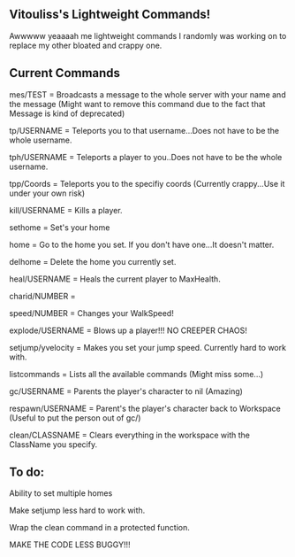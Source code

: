 ## Vitouliss's Lightweight Commands! 

Awwwww yeaaaah me lightweight commands I randomly was working on to replace my other bloated and crappy one. 

## Current Commands

mes/TEST = Broadcasts a message to the whole server with your name and the message (Might want to remove this command due to the fact that Message is kind of deprecated)

tp/USERNAME = Teleports you to that username...Does not have to be the whole username.

tph/USERNAME = Teleports a player to you..Does not have to be the whole username.

tpp/Coords = Teleports you to the specifiy coords (Currently crappy...Use it under your own risk)

kill/USERNAME = Kills a player.

sethome = Set's your home 

home = Go to the home you set. If you don't have one...It doesn't matter.

delhome = Delete the home you currently set. 

heal/USERNAME = Heals the current player to MaxHealth. 

charid/NUMBER = 

speed/NUMBER = Changes your WalkSpeed!

explode/USERNAME = Blows up a player!!! NO CREEPER CHAOS!

setjump/yvelocity = Makes you set your jump speed. Currently hard to work with. 

listcommands = Lists all the available commands (Might miss some...)

gc/USERNAME = Parents the player's character to nil (Amazing)

respawn/USERNAME = Parent's the player's character back to Workspace (Useful to put the person out of gc/)

clean/CLASSNAME = Clears everything in the workspace with the ClassName you specify.

## To do:

Ability to set multiple homes

Make setjump less hard to work with.

Wrap the clean command in a protected function.

MAKE THE CODE LESS BUGGY!!!